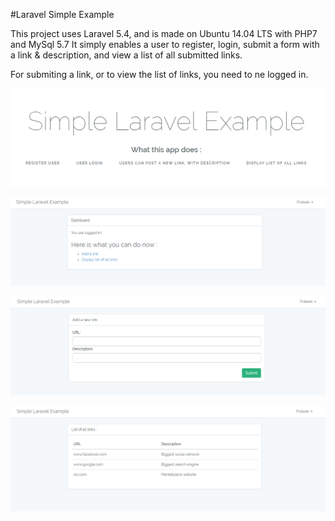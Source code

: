 #Laravel Simple Example

This project uses Laravel 5.4, and is made on Ubuntu 14.04 LTS with PHP7 and MySql 5.7
It simply enables a user to register, login, submit a form with a link & description, and view a list of all submitted links.

For submiting a link, or to view the list of links, you need to ne logged in.

![alt tag](https://github.com/prateekvarma/laravel-simple-example/blob/master/simple-laravel-eg-1.png)

![alt tag](https://github.com/prateekvarma/laravel-simple-example/blob/master/simple-laravel-eg-2.png)

![alt tag](https://github.com/prateekvarma/laravel-simple-example/blob/master/simple-laravel-eg-3.png)

![alt tag](https://github.com/prateekvarma/laravel-simple-example/blob/master/simple-laravel-eg-4.png)
